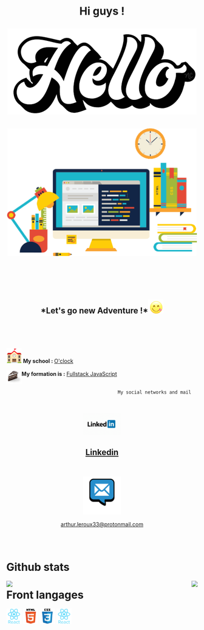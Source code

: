 <h1 align="center">Hi guys !

<br>

<img src="hello.gif" alt="hello"> </h1>

<!--<h2 align="center">I'm new dev web in the world</h2> -->
<h2 align="center">
<img src="dev.gif" width="500">
<h2>
<br>
<br>
<h2 align="center">*Let's go new Adventure !*<img src="miam.gif" width="40"></h2>

<br>

<br>
<br>
<br>

 <img src="school.gif" alt="school" width="40">
 <strong>My school : </strong> 
  <a href="https://oclock.io/"> O'clock</a>

 <br>
 <br>
 
  
  <img align="left" src="layercake-jsfs.png" width="40">
 <strong>My formation is
  :</strong> <a href="https://oclock.io/formations/developpeur-web-fullstack-javascript">Fullstack JavaScript </a>

  <br>
  <br>

                                             My social networks and mail

  <br>
  <br>
  
  <center>
<img src="linkedin.gif" width="100">

## <a align="center" href="https://www.linkedin.com/in/arthur-leroux-068266227/">Linkedin</a>

<br>
<br>
<img src="mail.gif" alt="email" width="100">

<a align="center" href="arthur.leroux33@protonmail.com">arthur.leroux33@protonmail.com</a>

</center>

<br>
<br>

# Github stats


<img align="left" src ="https://github-readme-stats.vercel.app/api?username=Arthur-Leroux&theme=onedark&count">
 
 <img align="right" src="https://github-readme-stats.vercel.app/api/top-langs?username=Arthur-Leroux&theme=onedark&count">
 


Front langages
=

<img src="react.svg" width="40">
<img src="html5.svg" width="40">
<img src="css3.svg" width="40">
<img src="react.svg" width="40">
